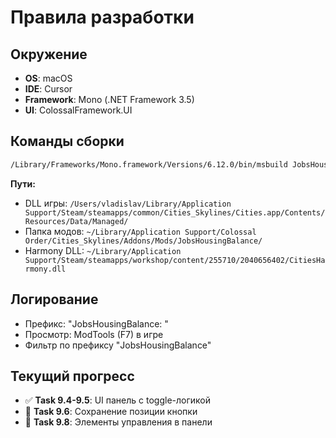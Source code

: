 # Правила разработки

## Окружение
- **OS**: macOS
- **IDE**: Cursor
- **Framework**: Mono (.NET Framework 3.5)
- **UI**: ColossalFramework.UI

## Команды сборки
```bash
/Library/Frameworks/Mono.framework/Versions/6.12.0/bin/msbuild JobsHousingBalance.csproj /p:Configuration=Release
```

**Пути:**
- DLL игры: `/Users/vladislav/Library/Application Support/Steam/steamapps/common/Cities_Skylines/Cities.app/Contents/Resources/Data/Managed/`
- Папка модов: `~/Library/Application Support/Colossal Order/Cities_Skylines/Addons/Mods/JobsHousingBalance/`
- Harmony DLL: `~/Library/Application Support/Steam/steamapps/workshop/content/255710/2040656402/CitiesHarmony.dll`

## Логирование
- Префикс: "JobsHousingBalance: "
- Просмотр: ModTools (F7) в игре
- Фильтр по префиксу "JobsHousingBalance"

## Текущий прогресс
- ✅ **Task 9.4-9.5**: UI панель с toggle-логикой
- 🔄 **Task 9.6**: Сохранение позиции кнопки
- 🔄 **Task 9.8**: Элементы управления в панели